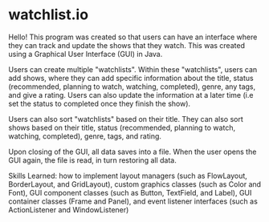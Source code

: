 # watchlist.io

Hello! This program was created so that users can have an interface where they can track and update the shows that they watch. This was created using a Graphical User Interface (GUI) in Java. 

Users can create multiple "watchlists". Within these "watchlists", users can add shows, where they can add specific information about the title, status (recommended, planning to watch, watching, completed), genre, any tags, and give a rating. Users can also update the information at a later time (i.e set the status to completed once they finish the show). 

Users can also sort "watchlists" based on their title. They can also sort shows based on their title, status (recommended, planning to watch, watching, completed), genre, tags, and rating. 

Upon closing of the GUI, all data saves into a file. When the user opens the GUI again, the file is read, in turn restoring all data. 

Skills Learned: how to implement layout managers (such as FlowLayout, BorderLayout, and GridLayout), custom graphics classes (such as Color and Font), GUI component classes (such as Button, TextField, and Label), GUI container classes (Frame and Panel), and event listener interfaces (such as ActionListener and WindowListener)
